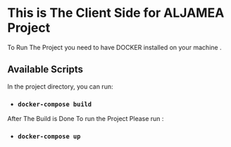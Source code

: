 # This is The Client Side for ALJAMEA Project

To Run The Project you need to have DOCKER installed on your machine .

## Available Scripts

In the project directory, you can run:

- ### `docker-compose build`

After The Build is Done To run the Project Please run :

- ### `docker-compose up`
